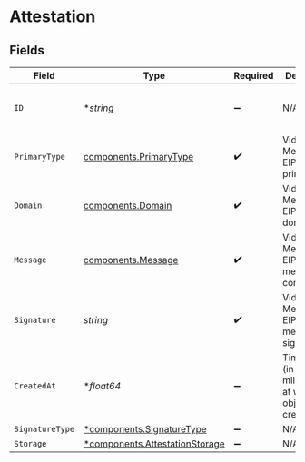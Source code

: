 # Attestation


## Fields

| Field                                                                           | Type                                                                            | Required                                                                        | Description                                                                     | Example                                                                         |
| ------------------------------------------------------------------------------- | ------------------------------------------------------------------------------- | ------------------------------------------------------------------------------- | ------------------------------------------------------------------------------- | ------------------------------------------------------------------------------- |
| `ID`                                                                            | **string*                                                                       | :heavy_minus_sign:                                                              | N/A                                                                             | 5b9e63bb-6fd0-4bea-aff2-cc5d4eb9cad0                                            |
| `PrimaryType`                                                                   | [components.PrimaryType](../../models/components/primarytype.md)                | :heavy_check_mark:                                                              | Video Metadata EIP-712 primaryType                                              |                                                                                 |
| `Domain`                                                                        | [components.Domain](../../models/components/domain.md)                          | :heavy_check_mark:                                                              | Video Metadata EIP-712 domain                                                   |                                                                                 |
| `Message`                                                                       | [components.Message](../../models/components/message.md)                        | :heavy_check_mark:                                                              | Video Metadata EIP-712 message content                                          |                                                                                 |
| `Signature`                                                                     | *string*                                                                        | :heavy_check_mark:                                                              | Video Metadata EIP-712 message signature                                        | 0                                                                               |
| `CreatedAt`                                                                     | **float64*                                                                      | :heavy_minus_sign:                                                              | Timestamp (in milliseconds) at which the object was created                     | 1587667174725                                                                   |
| `SignatureType`                                                                 | [*components.SignatureType](../../models/components/signaturetype.md)           | :heavy_minus_sign:                                                              | N/A                                                                             |                                                                                 |
| `Storage`                                                                       | [*components.AttestationStorage](../../models/components/attestationstorage.md) | :heavy_minus_sign:                                                              | N/A                                                                             |                                                                                 |